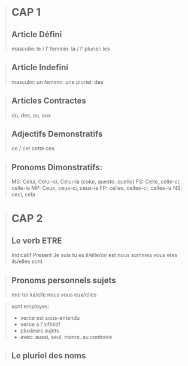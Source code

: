 ># CAP 1
> ## Article Défini
> masculin: le / l'
> feminin: la / l'
> pluriel: les

>## Article Indefini
> masculin: un
> feminin: une
> pluriel: des

>## Articles Contractes
> du, des, au, aux

>## Adjectifs Demonstratifs
> ce / cet
> cette
> ces

>## Pronoms Dimonstratifs:
> MS: Celui, Celui-ci, Celui-la (colui, questo, quello)
> FS: Celle, celle-ci, celle-la
> MP: Ceux, ceux-ci, ceux-la
> FP: celles, celles-ci, celles-la
> NS: ceci, cela

># CAP 2
>## Le verb ETRE
> Indicatif Present
>Je suis
>tu es
>il/elle/on est
>nous sommes
>vous etes
>ils/elles sont

>## Pronoms personnels sujets
>moi
>toi
>lui/elle
>nous
>vous
>eux/elles

>sont employes:
> - verbe est sous-entendu
> - verbe a l'infinitif
> - plusieurs sujets
> - avec: aussi, seul, meme, au contraire

>## Le pluriel des noms
